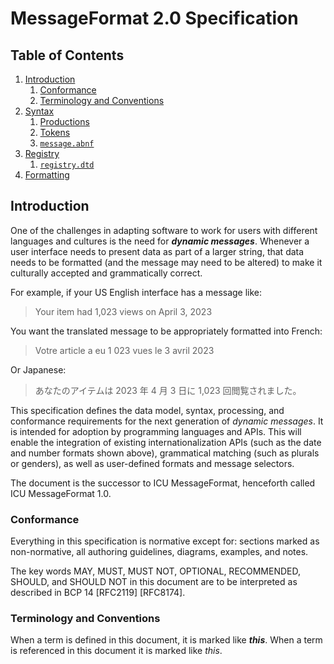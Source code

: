 # MessageFormat 2.0 Specification

## Table of Contents

1. [Introduction](#introduction)
   1. [Conformance](#conformance)
   1. [Terminology and Conventions](#terminology-and-conventions)
1. [Syntax](syntax.md)
   1. [Productions](syntax.md#productions)
   1. [Tokens](syntax.md#tokens)
   1. [`message.abnf`](message.abnf)
1. [Registry](registry.md)
   1. [`registry.dtd`](registry.dtd)
1. [Formatting](formatting.md)

## Introduction

One of the challenges in adapting software to work for
users with different languages and cultures is the need for **_dynamic messages_**.
Whenever a user interface needs to present data as part of a larger string,
that data needs to be formatted (and the message may need to be altered)
to make it culturally accepted and grammatically correct.

For example, if your US English interface has a message like:

> Your item had 1,023 views on April 3, 2023

You want the translated message to be appropriately formatted into French:

> Votre article a eu 1 023 vues le 3 avril 2023

Or Japanese:

> あなたのアイテムは 2023 年 4 月 3 日に 1,023 回閲覧されました。

This specification defines the
data model, syntax, processing, and conformance requirements
for the next generation of _dynamic messages_.
It is intended for adoption by programming languages and APIs.
This will enable the integration of
existing internationalization APIs (such as the date and number formats shown above),
grammatical matching (such as plurals or genders),
as well as user-defined formats and message selectors.

The document is the successor to ICU MessageFormat,
henceforth called ICU MessageFormat 1.0.

### Conformance

Everything in this specification is normative except for:
sections marked as non-normative,
all authoring guidelines, diagrams, examples, and notes.

The key words MAY, MUST, MUST NOT, OPTIONAL, RECOMMENDED,
SHOULD, and SHOULD NOT in this document are to be interpreted as
described in BCP 14 [RFC2119] [RFC8174].

### Terminology and Conventions

When a term is defined in this document, it is marked like **_this_**.
When a term is referenced in this document it is marked like _this_.
